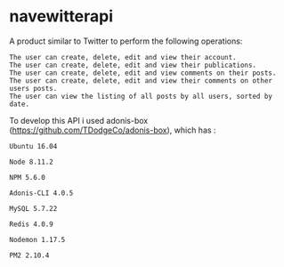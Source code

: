# navewitterapi

A product similar to Twitter to perform the following operations:

    The user can create, delete, edit and view their account.
    The user can create, delete, edit and view their publications.
    The user can create, delete, edit and view comments on their posts.
    The user can create, delete, edit and view their comments on other users posts.
    The user can view the listing of all posts by all users, sorted by date.

To develop this API i used adonis-box (https://github.com/TDodgeCo/adonis-box), which has :


    Ubuntu 16.04

    Node 8.11.2

    NPM 5.6.0

    Adonis-CLI 4.0.5

    MySQL 5.7.22

    Redis 4.0.9

    Nodemon 1.17.5

    PM2 2.10.4
